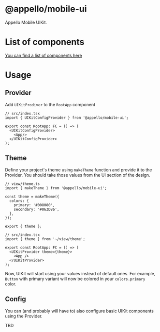 # @appello/mobile-ui
Appello Mobile UIKit.

# List of components
[You can find a list of components here](docs/README.md)

# Usage
## Provider
Add `UIKitProdiver` to the `RootApp` component

```tsx
// src/index.tsx
import { UIKitConfigProvider } from '@appello/mobile-ui';

export const RootApp: FC = () => (
  <UIKitConfigProvider>
    <App/>
  </UIKitConfigProvider>
);
```

## Theme
Define your project's theme using `makeTheme` function and provide it to the Provider. You should take those values from the UI section of the design.

```tsx
// view/theme.ts
import { makeTheme } from '@appello/mobile-ui';

const theme = makeTheme({
  colors: {
    primary: '#008080',
    secondary: '#063D86',
  },
});

export { theme };

// src/index.tsx
import { theme } from '~/view/theme';

export const RootApp: FC = () => (
  <UIKitProvider theme={theme}>
    <App />
  </UIKitProvider>
);
```
Now, UIKit will start using your values instead of default ones. For example, `Button` with primary variant will now be colored in your `colors.primary` color.

## Config
You can (and probably will have to) also configure basic UIKit components using the Provider.

TBD
